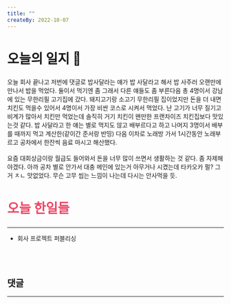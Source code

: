 ```yaml
---
title: ""
createBy: 2022-10-07
---
```



##  <h2 style="font-size: 30px">오늘의 일지 🎪</h2>
오늘 회사 끝나고 저번에 댓글로 밥사달라는 얘가 밥 사달라고 해서 밥 사주러 오랜만에 만나서 밥을 먹었다. 둘이서 먹기엔 좀 그래서 다른 얘들도 좀 부른다음 총 4명이서 강남에 있는 무한리필 고기집에 갔다. 돼지고기랑 소고기 무한리필 집이었지만 돈을 더 내면 치킨도 먹을수 있어서 4명이서 가장 비싼 코스로 시켜서 먹었다. 난 고기가 너무 질기고 비계가 많아서 치킨만 먹었는데 솔직히 거기 치킨이 왠만한 프랜차이즈 치킨집보다 맛있는것 같다. 밥 사달라고 한 얘는 별로 먹지도 않고 배부르다고 하고 나머지 3명이서 배부를 때까지 먹고 계산한(같이간 준서랑 반띵) 다음 이차로 노래방 가서 1시간동안 노래부르고 공차에서 한잔씩 음료 마시고 해산했다.
<br>
<br>
요즘 대회상금이랑 월급도 들어와서 돈을 너무 많이 쓰면서 생활하는 것 같다. 좀 자제해야겠다. 아까 공차 별로 안가서 대충 메인에 있는거 아무거나 시켰는데 타카오카 펄? 그거 ㅈㄴ 맛없었다. 무슨 고무 씹는 느낌이 나는데 다시는 안사먹을 듯.


## <h2 style="color: #ee4867; font-size: 30px">오늘 한일들</h2>
--- 
- 회사 프로젝트 퍼블리싱
<br>
<br>

## 댓글
---
<br>

<Comment />
